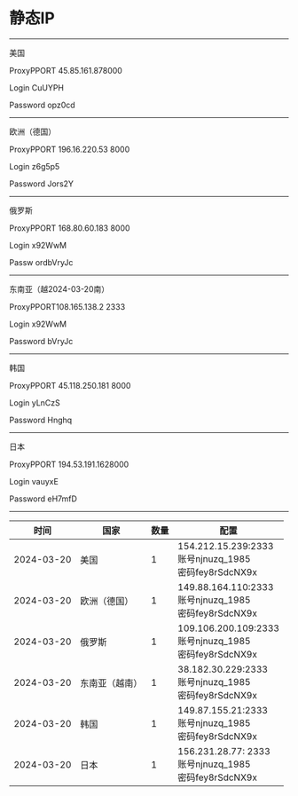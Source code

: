 # 静态IP

----

美国

ProxyPPORT 45.85.161.878000

Login CuUYPH

Password opz0cd

---

欧洲（德国）

ProxyPPORT 196.16.220.53 8000

Login z6g5p5

Password Jors2Y

---

俄罗斯

ProxyPPORT 168.80.60.183 8000

Login x92WwM

Passw ordbVryJc

---

东南亚（越2024-03-20南）

ProxyPPORT108.165.138.2 2333

Login x92WwM

Password bVryJc

---

韩国

ProxyPPORT 45.118.250.181 8000

Login yLnCzS

Password Hnghq

---

日本

ProxyPPORT 194.53.191.1628000

Login vauyxE

Password eH7mfD



-----

| 时间       | 国家           | 数量 | 配置                                                         |
| ---------- | -------------- | ---- | ------------------------------------------------------------ |
| 2024-03-20 | 美国           | 1    | 154.212.15.239:2333 <br />账号njnuzq_1985 <br />密码fey8rSdcNX9x |
| 2024-03-20 | 欧洲（德国）   | 1    | 149.88.164.110:2333 <br />账号njnuzq_1985 <br />密码fey8rSdcNX9x |
| 2024-03-20 | 俄罗斯         | 1    | 109.106.200.109:2333 <br />账号njnuzq_1985 <br />密码fey8rSdcNX9x |
| 2024-03-20 | 东南亚（越南） | 1    | 38.182.30.229:2333 <br />账号njnuzq_1985 <br />密码fey8rSdcNX9x |
| 2024-03-20 | 韩国           | 1    | 149.87.155.21:2333 <br />账号njnuzq_1985 <br />密码fey8rSdcNX9x |
| 2024-03-20 | 日本           | 1    | 156.231.28.77: 2333 <br />账号njnuzq_1985 <br />密码fey8rSdcNX9x |













